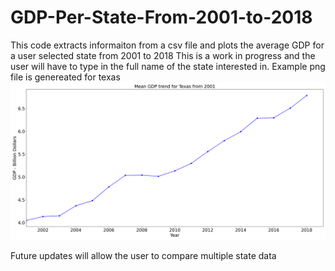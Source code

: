 # GDP-Per-State-From-2001-to-2018
This code extracts informaiton from a csv file and plots the average GDP for a user selected state from 2001 to 2018
This is a work in progress and the user will have to type in the full name of the state interested in.
Example png file is genereated for texas
![alt text](meanGDP.png)


Future updates will allow the user to compare multiple state data
